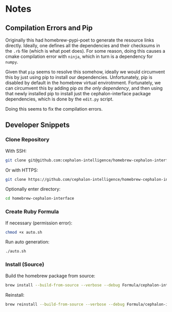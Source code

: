 # Notes

## Compilation Errors and Pip

Originally this had homebrew-pypi-poet to generate the resource links directly. Ideally, one defines all the dependencies and their checksums in the `.rb` file (which is what poet does). For some reason, doing this causes a cmake compilation error with `ninja`, which in turn is a dependency for `numpy`.

Given that `pip` seems to resolve this somehow, ideally we would circumvent this by just using pip to install our dependencies. Unfortunately, pip is disabled by default in the homebrew virtual envirotnment. Fortunately, we can circumvent this by adding pip *as the only dependency*, and then using that newly installed pip to install just the cephalon-interface package dependencies, which is done by the `edit.py` script.

Doing this seems to fix the compilation errors.

## Developer Snippets

### Clone Repository

With SSH:

```sh
git clone git@github.com:cephalon-intelligence/homebrew-cephalon-interface.git
```

Or with HTTPS:

```sh
git clone https://github.com/cephalon-intelligence/homebrew-cephalon-interface.git
```

Optionally enter directory:

```sh
cd homebrew-cephalon-interface
```

### Create Ruby Formula

If necessary (permission error):

```sh
chmod +x auto.sh
```

Run auto generation:

```sh
./auto.sh
```

### Install (Source)

Build the homebrew package from source:

```sh
brew install --build-from-source --verbose --debug Formula/cephalon-interface.rb
```

Reinstall:

```sh
brew reinstall --build-from-source --verbose --debug Formula/cephalon-interface.rb
```